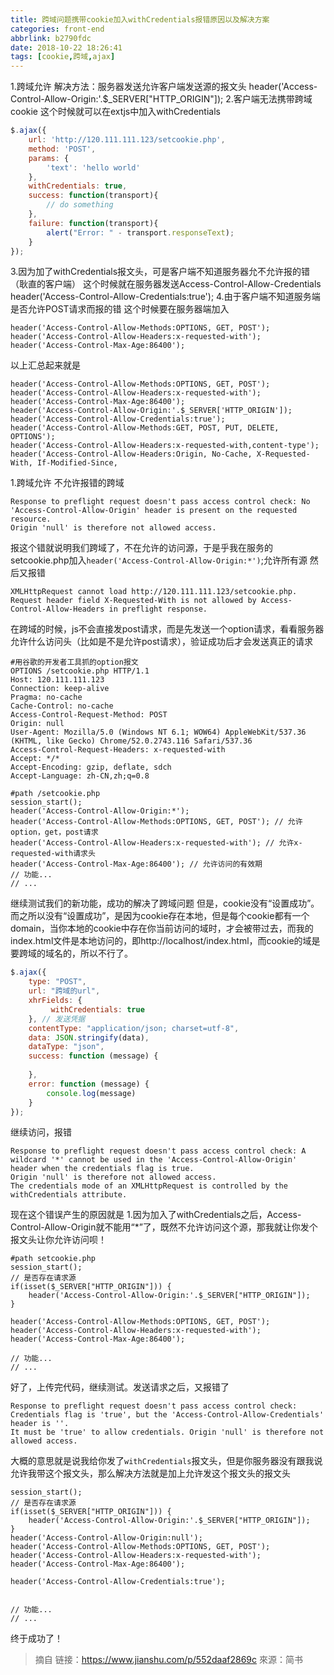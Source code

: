 ```yaml
---
title: 跨域问题携带cookie加入withCredentials报错原因以及解决方案
categories: front-end
abbrlink: b2790fdc
date: 2018-10-22 18:26:41
tags: [cookie,跨域,ajax]
---
```

 
1.跨域允许
解决方法：服务器发送允许客户端发送源的报文头
header('Access-Control-Allow-Origin:'.$_SERVER["HTTP_ORIGIN"]);
2.客户端无法携带跨域cookie
这个时候就可以在extjs中加入withCredentials
```js
$.ajax({
    url: 'http://120.111.111.123/setcookie.php',
    method: 'POST',
    params: { 
        'text': 'hello world'
    },
    withCredentials: true,
    success: function(transport){
        // do something
    },
    failure: function(transport){
        alert("Error: " - transport.responseText);
    }
});
```
3.因为加了withCredentials报文头，可是客户端不知道服务器允不允许报的错（耿直的客户端）
这个时候就在服务器发送Access-Control-Allow-Credentials
header('Access-Control-Allow-Credentials:true');
4.由于客户端不知道服务端是否允许POST请求而报的错
这个时候要在服务器端加入
```
header('Access-Control-Allow-Methods:OPTIONS, GET, POST');
header('Access-Control-Allow-Headers:x-requested-with');
header('Access-Control-Max-Age:86400');
```

以上汇总起来就是

```
header('Access-Control-Allow-Methods:OPTIONS, GET, POST');
header('Access-Control-Allow-Headers:x-requested-with');
header('Access-Control-Max-Age:86400');  
header('Access-Control-Allow-Origin:'.$_SERVER['HTTP_ORIGIN']);
header('Access-Control-Allow-Credentials:true');
header('Access-Control-Allow-Methods:GET, POST, PUT, DELETE, OPTIONS');
header('Access-Control-Allow-Headers:x-requested-with,content-type');
header('Access-Control-Allow-Headers:Origin, No-Cache, X-Requested-With, If-Modified-Since,
```

1.跨域允许
不允许报错的跨域
```
Response to preflight request doesn't pass access control check: No 'Access-Control-Allow-Origin' header is present on the requested resource. 
Origin 'null' is therefore not allowed access.
```
报这个错就说明我们跨域了，不在允许的访问源，于是乎我在服务的setcookie.php加入`header('Access-Control-Allow-Origin:*')`;允许所有源
然后又报错
```
XMLHttpRequest cannot load http://120.111.111.123/setcookie.php. Request header field X-Requested-With is not allowed by Access-Control-Allow-Headers in preflight response.
``` 

在跨域的时候，js不会直接发post请求，而是先发送一个option请求，看看服务器允许什么访问头（比如是不是允许post请求），验证成功后才会发送真正的请求
```
#用谷歌的开发者工具抓的option报文
OPTIONS /setcookie.php HTTP/1.1
Host: 120.111.111.123
Connection: keep-alive
Pragma: no-cache
Cache-Control: no-cache
Access-Control-Request-Method: POST
Origin: null
User-Agent: Mozilla/5.0 (Windows NT 6.1; WOW64) AppleWebKit/537.36 (KHTML, like Gecko) Chrome/52.0.2743.116 Safari/537.36
Access-Control-Request-Headers: x-requested-with
Accept: */*
Accept-Encoding: gzip, deflate, sdch
Accept-Language: zh-CN,zh;q=0.8
``` 

```
#path /setcookie.php
session_start();
header('Access-Control-Allow-Origin:*'); 
header('Access-Control-Allow-Methods:OPTIONS, GET, POST'); // 允许option，get，post请求
header('Access-Control-Allow-Headers:x-requested-with'); // 允许x-requested-with请求头
header('Access-Control-Max-Age:86400'); // 允许访问的有效期
// 功能...
// ...
```

继续测试我们的新功能，成功的解决了跨域问题
但是，cookie没有“设置成功”。而之所以没有“设置成功”，是因为cookie存在本地，但是每个cookie都有一个domain，当你本地的cookie中存在你当前访问的域时，才会被带过去，而我的index.html文件是本地访问的，即http://localhost/index.html，而cookie的域是要跨域的域名的，所以不行了。

```js
$.ajax({
    type: "POST",
    url: "跨域的url",
    xhrFields: {
         withCredentials: true 
    }, // 发送凭据
    contentType: "application/json; charset=utf-8",
    data: JSON.stringify(data),
    dataType: "json",
    success: function (message) {
       
    },
    error: function (message) {
        console.log(message)
    }
});
```
继续访问，报错
```
Response to preflight request doesn't pass access control check: A wildcard '*' cannot be used in the 'Access-Control-Allow-Origin' header when the credentials flag is true. 
Origin 'null' is therefore not allowed access. 
The credentials mode of an XMLHttpRequest is controlled by the withCredentials attribute.
```
现在这个错误产生的原因就是
1.因为加入了withCredentials之后，Access-Control-Allow-Origin就不能用“*”了，既然不允许访问这个源，那我就让你发个报文头让你允许访问呗！

```
#path setcookie.php
session_start();
// 是否存在请求源
if(isset($_SERVER["HTTP_ORIGIN"])) {
    header('Access-Control-Allow-Origin:'.$_SERVER["HTTP_ORIGIN"]);  
}

header('Access-Control-Allow-Methods:OPTIONS, GET, POST');
header('Access-Control-Allow-Headers:x-requested-with');
header('Access-Control-Max-Age:86400');

// 功能...
// ...
```
好了，上传完代码，继续测试。发送请求之后，又报错了
```
Response to preflight request doesn't pass access control check: Credentials flag is 'true', but the 'Access-Control-Allow-Credentials' header is ''. 
It must be 'true' to allow credentials. Origin 'null' is therefore not allowed access.
```
 
大概的意思就是说我给你发了`withCredentials`报文头，但是你服务器没有跟我说允许我带这个报文头，那么解决方法就是加上允许发这个报文头的报文头

```
session_start();
// 是否存在请求源
if(isset($_SERVER["HTTP_ORIGIN"])) {
    header('Access-Control-Allow-Origin:'.$_SERVER["HTTP_ORIGIN"]);  
}
header('Access-Control-Allow-Origin:null');  
header('Access-Control-Allow-Methods:OPTIONS, GET, POST');
header('Access-Control-Allow-Headers:x-requested-with');
header('Access-Control-Max-Age:86400');

header('Access-Control-Allow-Credentials:true');


// 功能...
// ...
```
终于成功了！

>摘自
链接：https://www.jianshu.com/p/552daaf2869c
來源：简书
 